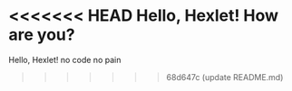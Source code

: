 <<<<<<< HEAD
Hello, Hexlet! How are you?
=======
Hello, Hexlet!
no code no pain
>>>>>>> 68d647c (update README.md)
